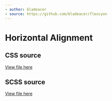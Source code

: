 ```yaml
---
- author: bladeacer
- source: https://github.com/bladeacer/flexcyon
---
```


# Horizontal Alignment

## CSS source
[View file here](./text-transform.css)

## SCSS source
[View file here](./text-transform.scss)